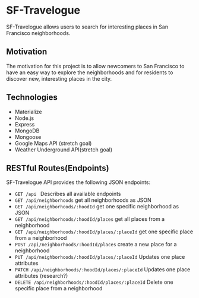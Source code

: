 # SF-Travelogue
SF-Travelogue allows users to search for interesting places in San Francisco neighborhoods.

## Motivation
The motivation for this project is to allow newcomers to San Francisco to have an easy way to explore the neighborhoods and for residents to discover new, interesting places in the city.

## Technologies

* Materialize
* Node.js
* Express
* MongoDB
* Mongoose
* Google Maps API (stretch goal)
* Weather Underground API(stretch goal)

## RESTful Routes(Endpoints)

SF-Travelogue API provides the following JSON endpoints:
* ```GET /api ``` Describes all available endpoints
* ```GET /api/neighborhoods``` get all neighborhoods as JSON
* ```GET /api/neighborhoods/:hoodId``` get one specific neighborhood as JSON
* ```GET /api/neighborhoods/:hoodId/places``` get all places from a neighborhood
* ```GET /api/neighborhoods/:hoodId/places/:placeId``` get one specific place from a neighborhood
* ```POST /api/neighborhoods/:hoodId/places``` create a new place for a neighborhood
* ```PUT /api/neighborhoods/:hoodId/places/:placeId``` Updates one place attributes
* ```PATCH /api/neighborhoods/:hoodId/places/:placeId``` Updates one place attributes (research?)
* ```DELETE /api/neighborhoods/:hoodId/places/:placeId``` Delete one specific place from a neighborhood
